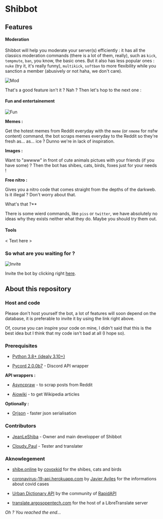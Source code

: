 # Shibbot

## Features

#### Moderation

Shibbot will help you moderate your server(s) efficiently : it has all the classics moderation commands (there is a lot of them, really), such as `kick`, `tempmute`, `ban`, you know, the basic ones.
But it also has less popular ones : `nuke` (try it, it's really funny), `multikick`, `softban` to more flexibility while you sanction a member (abusively or not haha, we don't care).

![Mod](https://media.discordapp.net/attachments/875848985502441543/981164095770337350/mod.png)

That's a good feature isn't it ? Nah ?
Then let's hop to the next one :

#### Fun and entertainement

![Fun](https://media.discordapp.net/attachments/875848985502441543/981164099301957672/images.png)

**Memes :**

Get the hotest memes from Reddit everyday with the `meme` (or `nmeme` for nsfw content) command, the bot scraps memes everyday to the Reddit so they're fresh as... as... ice ? Dunno we're in lack of inspiration.

**Images :**

Want to "awwww" in front of cute animals pictues with your friends (if you have some) ? Then the bot has shibes, cats, birds, foxes just for your needs !

**Free nitro :**

Gives you a nitro code that comes straight from the depths of the darkweb. Is it illegal ? Don't worry about that.

What's that ?**

There is some wierd commands, like `piss` or `twitter`, we have absolutely no ideas why they exists neither what they do. Maybe you should try them out.

#### Tools

< Text here >

### So what are you waiting for ?

![Invite](https://media.discordapp.net/attachments/875848985502441543/981164096290455592/you_shloud.jpg)

Invite the bot by clicking right [here](https://discord.com/api/oauth2/authorize?client_id=838922957547765801&permissions=8&scope=bot%20applications.commands).

## About this repository

### Host and code

Please don't host yourself the bot, a lot of features will soon depend on the database, it is preferable to invite it by using the link right above.

Of, course you can inspire your code on mine, I didn't said that this is the best idea but I think that my code isn't bad at all (I hope so).

### Prerequisites

-   [Python 3.8+ (idealy 3.10+)](python.org)
    
-   [Pycord 2.0.0b7](pycord.dev) - Discord API wrapper
    

**API wrappers :**

-   [Asyncpraw](https://pypi.org/project/asyncpraw/) - to scrap posts from Reddit
    
-   [Aiowiki](https://github.com/Gelbpunkt/aiowiki) - to get Wikipedia articles
    

**Optionally :**

-   [Orjson](https://pypi.org/project/orjson/) - faster json serialisation
    

### Contributors

-   [JeanLeShiba](github.com/JeanLeShiba) - Owner and main developper of Shibbot
    
-   [Cloudy_Paul](github.com/Cloudy-Paul) - Tester and translater
    

### Aknowlegement

-   [shibe.online](shibe.online) by [covoxkid](https://twitter.com/covoxkid) for the shibes, cats and birds
    
-   [coronavirus-19-api.herokuapp.com](coronavirus-19-api.herokuapp.com) by [Javier Aviles](https://github.com/javieraviles) for the informations about covid cases
    
-   [Urban Dictionary API](https://rapidapi.com/community/api/urban-dictionary) by the community of [RapidAPI](rapidapi.com)
    
-   [translate.argosopentech.com](translate.argosopentech.com) for the host of a LibreTranslate server
    

*Oh ? You reached the end...*
